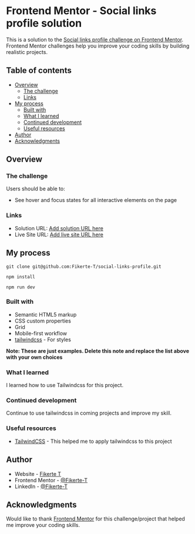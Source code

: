 # Frontend Mentor - Social links profile solution

This is a solution to the [Social links profile challenge on Frontend Mentor](https://www.frontendmentor.io/challenges/social-links-profile-UG32l9m6dQ). Frontend Mentor challenges help you improve your coding skills by building realistic projects. 

## Table of contents

- [Overview](#overview)
  - [The challenge](#the-challenge)
  - [Links](#links)
- [My process](#my-process)
  - [Built with](#built-with)
  - [What I learned](#what-i-learned)
  - [Continued development](#continued-development)
  - [Useful resources](#useful-resources)
- [Author](#author)
- [Acknowledgments](#acknowledgments)

## Overview

### The challenge

Users should be able to:

- See hover and focus states for all interactive elements on the page

### Links

- Solution URL: [Add solution URL here](https://github.com/Fikerte-T/social-links-profile)
- Live Site URL: [Add live site URL here](https://fikerte-t.github.io/social-links-profile/)

## My process

```
git clone git@github.com:Fikerte-T/social-links-profile.git
```
``` 
npm install
```
```
npm run dev
```


### Built with

- Semantic HTML5 markup
- CSS custom properties
- Grid
- Mobile-first workflow
- [tailwindcss](https://tailwindcss.com/) - For styles

**Note: These are just examples. Delete this note and replace the list above with your own choices**

### What I learned

I learned how to use Tailwindcss for this project.

### Continued development

Continue to use tailwindcss in coming projects and improve my skill.

### Useful resources

- [TailwindCSS](https://tailwindcss.com/) - This helped me to apply tailwindcss to this project


## Author

- Website - [Fikerte T](https://fikerte-t.github.io/portfolio/)
- Frontend Mentor - [@Fikerte-T](https://www.frontendmentor.io/profile/Fikerte-T)
- LinkedIn - [@Fikerte-T](https://www.linkdedin.com/in/fikerte-tesfaye)

## Acknowledgments

Would like to thank [Frontend Mentor](https://www.frontendmentor.io) for this challenge/project that helped me improve your coding skills.

